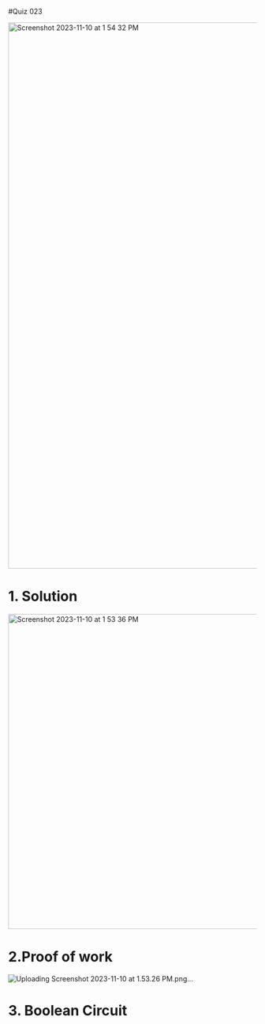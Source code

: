 #Quiz 023

<img width="1106" alt="Screenshot 2023-11-10 at 1 54 32 PM" src="https://github.com/K-Schriber/Unit-2-Comp-Sci/assets/142757998/1c61589f-dd99-429e-a353-cce55848c5cf">


# 1. Solution
<img width="638" alt="Screenshot 2023-11-10 at 1 53 36 PM" src="https://github.com/K-Schriber/Unit-2-Comp-Sci/assets/142757998/c84ceb8e-cb67-4754-904f-f22c7d67f1cc">


# 2.Proof of work
![Uploading Screenshot 2023-11-10 at 1.53.26 PM.png…]()


# 3. Boolean Circuit 
